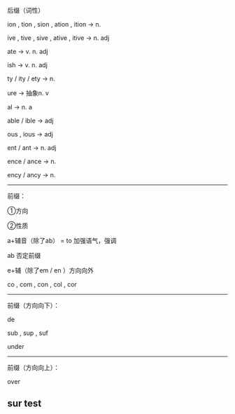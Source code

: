 后缀（词性）

ion , tion , sion , ation , ition -> n.

ive , tive , sive , ative , itive -> n. adj

ate -> v. n. adj

ish -> v. n. adj

ty / ity / ety -> n.

ure -> 抽象n. v

al -> n. a

able / ible -> adj

ous , ious -> adj

ent / ant -> n. adj

ence / ance -> n.

ency / ancy -> n.

---

前缀：

①方向

②性质

a+辅音（除了ab） = to  加强语气，强调

ab 否定前缀

e+辅（除了em / en ）方向向外

 co , com , con , col , cor

---

前缀（方向向下）：

de 

sub , sup , suf 

under 

---

前缀（方向向上）：

over

sur
test
---
